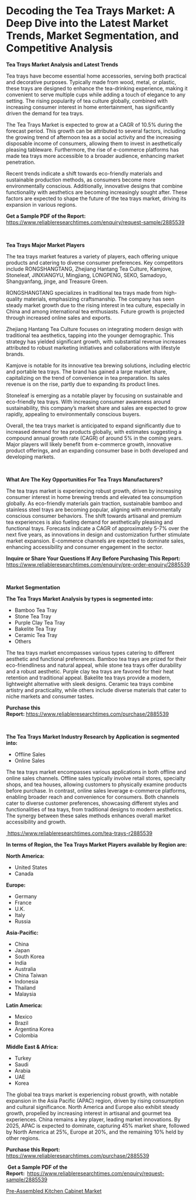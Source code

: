 <p><h1>Decoding the Tea Trays Market: A Deep Dive into the Latest Market Trends, Market Segmentation, and Competitive Analysis</h1></p><p><strong>Tea Trays Market Analysis and Latest Trends</strong></p>
<p><p>Tea trays have become essential home accessories, serving both practical and decorative purposes. Typically made from wood, metal, or plastic, these trays are designed to enhance the tea-drinking experience, making it convenient to serve multiple cups while adding a touch of elegance to any setting. The rising popularity of tea culture globally, combined with increasing consumer interest in home entertainment, has significantly driven the demand for tea trays.</p><p>The Tea Trays Market is expected to grow at a CAGR of 10.5% during the forecast period. This growth can be attributed to several factors, including the growing trend of afternoon tea as a social activity and the increasing disposable income of consumers, allowing them to invest in aesthetically pleasing tableware. Furthermore, the rise of e-commerce platforms has made tea trays more accessible to a broader audience, enhancing market penetration.</p><p>Recent trends indicate a shift towards eco-friendly materials and sustainable production methods, as consumers become more environmentally conscious. Additionally, innovative designs that combine functionality with aesthetics are becoming increasingly sought after. These factors are expected to shape the future of the tea trays market, driving its expansion in various regions.</p></p>
<p><strong>Get a Sample PDF of the Report:&nbsp;</strong> <a href="https://www.reliableresearchtimes.com/enquiry/request-sample/2885539?utm_campaign=3028&utm_medium=2&utm_source=Github&utm_content=ia&utm_term=13032025&utm_id=tea-trays">https://www.reliableresearchtimes.com/enquiry/request-sample/2885539</a></p>
<p>&nbsp;</p>
<p><strong>Tea Trays Major Market Players</strong></p>
<p><p>The tea trays market features a variety of players, each offering unique products and catering to diverse consumer preferences. Key competitors include RONGSHANGTANG, Zhejiang Hantang Tea Culture, Kamjove, Stoneleaf, JINXIANGYU, Mingjiang, LONGPENG, SEKO, Samadoyo, Shangyanfang, jinge, and Treasure Green.</p><p>RONGSHANGTANG specializes in traditional tea trays made from high-quality materials, emphasizing craftsmanship. The company has seen steady market growth due to the rising interest in tea culture, especially in China and among international tea enthusiasts. Future growth is projected through increased online sales and exports.</p><p>Zhejiang Hantang Tea Culture focuses on integrating modern design with traditional tea aesthetics, tapping into the younger demographic. This strategy has yielded significant growth, with substantial revenue increases attributed to robust marketing initiatives and collaborations with lifestyle brands.</p><p>Kamjove is notable for its innovative tea brewing solutions, including electric and portable tea trays. The brand has gained a large market share, capitalizing on the trend of convenience in tea preparation. Its sales revenue is on the rise, partly due to expanding its product lines. </p><p>Stoneleaf is emerging as a notable player by focusing on sustainable and eco-friendly tea trays. With increasing consumer awareness around sustainability, this company’s market share and sales are expected to grow rapidly, appealing to environmentally conscious buyers.</p><p>Overall, the tea trays market is anticipated to expand significantly due to increased demand for tea products globally, with estimates suggesting a compound annual growth rate (CAGR) of around 5% in the coming years. Major players will likely benefit from e-commerce growth, innovative product offerings, and an expanding consumer base in both developed and developing markets.</p></p>
<p>&nbsp;</p>
<p><strong>What Are The Key Opportunities For Tea Trays Manufacturers?</strong></p>
<p><p>The tea trays market is experiencing robust growth, driven by increasing consumer interest in home brewing trends and elevated tea consumption globally. As eco-friendly materials gain traction, sustainable bamboo and stainless steel trays are becoming popular, aligning with environmentally conscious consumer behaviors. The shift towards artisanal and premium tea experiences is also fueling demand for aesthetically pleasing and functional trays. Forecasts indicate a CAGR of approximately 5-7% over the next five years, as innovations in design and customization further stimulate market expansion. E-commerce channels are expected to dominate sales, enhancing accessibility and consumer engagement in the sector.</p></p>
<p><strong>Inquire or Share Your Questions If Any Before Purchasing This Report:</strong> <a href="https://www.reliableresearchtimes.com/enquiry/pre-order-enquiry/2885539?utm_campaign=3028&utm_medium=2&utm_source=Github&utm_content=ia&utm_term=13032025&utm_id=tea-trays">https://www.reliableresearchtimes.com/enquiry/pre-order-enquiry/2885539</a></p>
<p>&nbsp;</p>
<p><strong>Market Segmentation</strong></p>
<p><strong>The Tea Trays Market Analysis by types is segmented into:</strong></p>
<p><ul><li>Bamboo Tea Tray</li><li>Stone Tea Tray</li><li>Purple Clay Tea Tray</li><li>Bakelite Tea Tray</li><li>Ceramic Tea Tray</li><li>Others</li></ul></p>
<p><p>The tea trays market encompasses various types catering to different aesthetic and functional preferences. Bamboo tea trays are prized for their eco-friendliness and natural appeal, while stone tea trays offer durability and a robust aesthetic. Purple clay tea trays are favored for their heat retention and traditional appeal. Bakelite tea trays provide a modern, lightweight alternative with sleek designs. Ceramic tea trays combine artistry and practicality, while others include diverse materials that cater to niche markets and consumer tastes.</p></p>
<p><strong>Purchase this Report:&nbsp;</strong><a href="https://www.reliableresearchtimes.com/purchase/2885539?utm_campaign=3028&utm_medium=2&utm_source=Github&utm_content=ia&utm_term=13032025&utm_id=tea-trays">https://www.reliableresearchtimes.com/purchase/2885539</a></p>
<p>&nbsp;</p>
<p><strong>The Tea Trays Market Industry Research by Application is segmented into:</strong></p>
<p><ul><li>Offline Sales</li><li>Online Sales</li></ul></p>
<p><p>The tea trays market encompasses various applications in both offline and online sales channels. Offline sales typically involve retail stores, specialty shops, and tea houses, allowing customers to physically examine products before purchase. In contrast, online sales leverage e-commerce platforms, enabling broader reach and convenience for consumers. Both channels cater to diverse customer preferences, showcasing different styles and functionalities of tea trays, from traditional designs to modern aesthetics. The synergy between these sales methods enhances overall market accessibility and growth.</p></p>
<p><a href="https://www.reliableresearchtimes.com/tea-trays-r2885539?utm_campaign=3028&utm_medium=2&utm_source=Github&utm_content=ia&utm_term=13032025&utm_id=tea-trays">&nbsp;https://www.reliableresearchtimes.com/tea-trays-r2885539</a></p>
<p><strong>In terms of Region, the Tea Trays Market Players available by Region are:</strong></p>
<p>
    <p> <strong> North America: </strong>
        <ul>
            <li>United States</li>
            <li>Canada</li>
        </ul>
        </p> 
    <p> <strong> Europe: </strong>
        <ul>
            <li>Germany</li>
            <li>France</li>
            <li>U.K.</li>
            <li>Italy</li>
            <li>Russia</li>
        </ul>
        </p> 
    <p> <strong> Asia-Pacific: </strong>
        <ul>
            <li>China</li>
            <li>Japan</li>
            <li>South Korea</li>
            <li>India</li>
            <li>Australia</li>
            <li>China Taiwan</li>
            <li>Indonesia</li>
            <li>Thailand</li>
            <li>Malaysia</li>
        </ul>
        </p> 
    <p> <strong> Latin America: </strong>
        <ul>
            <li>Mexico</li>
            <li>Brazil</li>
            <li>Argentina Korea</li>
            <li>Colombia</li>
        </ul>
        </p> 
    <p> <strong> Middle East & Africa: </strong>
        <ul>
            <li>Turkey</li>
            <li>Saudi</li>
            <li>Arabia</li>
            <li>UAE</li>
            <li>Korea</li>
        </ul>
    </p>
    </p>
<p><p>The global tea trays market is experiencing robust growth, with notable expansion in the Asia Pacific (APAC) region, driven by rising consumption and cultural significance. North America and Europe also exhibit steady growth, propelled by increasing interest in artisanal and gourmet tea experiences. China remains a key player, leading market innovations. By 2025, APAC is expected to dominate, capturing 45% market share, followed by North America at 25%, Europe at 20%, and the remaining 10% held by other regions.</p></p>
<p><strong>Purchase this Report: </strong><a href="https://www.reliableresearchtimes.com/purchase/2885539?utm_campaign=3028&utm_medium=2&utm_source=Github&utm_content=ia&utm_term=13032025&utm_id=tea-trays">https://www.reliableresearchtimes.com/purchase/2885539</a></p>
<p>&nbsp;<strong>Get a Sample PDF of the Report:&nbsp;&nbsp;</strong><a href="https://www.reliableresearchtimes.com/enquiry/request-sample/2885539?utm_campaign=3028&utm_medium=2&utm_source=Github&utm_content=ia&utm_term=13032025&utm_id=tea-trays">https://www.reliableresearchtimes.com/enquiry/request-sample/2885539</a></p>
<p><strong></strong></p>
<p><p><a href="https://github.com/haaszgettre6/Market-Research-Report-List-1/blob/main/pre-assembled-kitchen-cabinet-market.md?utm_campaign=3028&utm_medium=2&utm_source=Github&utm_content=ia&utm_term=13032025&utm_id=tea-trays">Pre-Assembled Kitchen Cabinet Market</a></p></p>